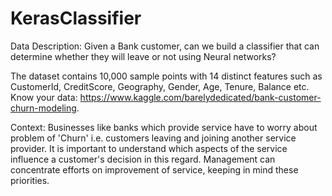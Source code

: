 # KerasClassifier
Data Description: Given a Bank customer, can we build a classifier that can determine whether they will leave or not using Neural networks?

The dataset contains 10,000 sample points with 14 distinct features such as CustomerId, CreditScore, Geography, Gender, Age, Tenure, Balance etc. Know your data: https://www.kaggle.com/barelydedicated/bank-customer-churn-modeling.

 
Context:
Businesses like banks which provide service have to worry about problem of 'Churn' i.e. customers leaving and joining another service provider. It is important to understand which aspects of the service influence a
customer's decision in this regard. Management can concentrate efforts on improvement of service, keeping in mind these priorities.
